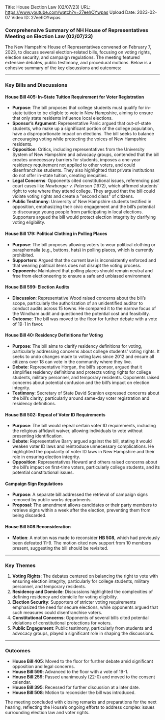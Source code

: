 Title: House Election Law (02/07/23)
URL: https://www.youtube.com/watch?v=27eehOYwpas
Upload Date: 2023-02-07
Video ID: 27eehOYwpas

### Comprehensive Summary of NH House of Representatives Meeting on Election Law (02/07/23)

The New Hampshire House of Representatives convened on February 7, 2023, to discuss several election-related bills, focusing on voting rights, election security, and campaign regulations. The meeting featured extensive debates, public testimony, and procedural motions. Below is a cohesive summary of the key discussions and outcomes:

---

### **Key Bills and Discussions**

#### **House Bill 405: In-State Tuition Requirement for Voter Registration**
- **Purpose**: The bill proposes that college students must qualify for in-state tuition to be eligible to vote in New Hampshire, aiming to ensure that only state residents influence local elections.
- **Sponsor’s Argument**: Representative Panic argued that out-of-state students, who make up a significant portion of the college population, have a disproportionate impact on elections. The bill seeks to balance encouraging voting while protecting the voices of New Hampshire residents.
- **Opposition**: Critics, including representatives from the University System of New Hampshire and advocacy groups, contended that the bill creates unnecessary barriers for students, imposes a one-year residency requirement not applied to other voters, and could disenfranchise students. They also highlighted that private institutions do not offer in-state tuition, creating inequities.
- **Legal Concerns**: Opponents cited constitutional issues, referencing past court cases like *Newburger v. Peterson* (1972), which affirmed students’ right to vote where they attend college. They argued that the bill could violate voting rights and create a "second class" of citizens.
- **Public Testimony**: University of New Hampshire students testified in opposition, emphasizing their civic engagement and the bill’s potential to discourage young people from participating in local elections. Supporters argued the bill would protect election integrity by clarifying voting eligibility.

#### **House Bill 179: Political Clothing in Polling Places**
- **Purpose**: The bill proposes allowing voters to wear political clothing or paraphernalia (e.g., buttons, hats) in polling places, which is currently prohibited.
- **Supporters**: Argued that the current law is inconsistently enforced and that wearing political items does not disrupt the voting process.
- **Opponents**: Maintained that polling places should remain neutral and free from electioneering to ensure a safe and unbiased environment.

#### **House Bill 599: Election Audits**
- **Discussion**: Representative Wood raised concerns about the bill’s scope, particularly the authorization of an unidentified auditor to conduct audits across 15 towns. He compared it to the narrow focus of the Windham audit and questioned the potential cost and feasibility.
- **Outcome**: The bill was moved to the floor for further debate with a vote of 19-1 in favor.

#### **House Bill 40: Residency Definitions for Voting**
- **Purpose**: The bill aims to clarify residency definitions for voting, particularly addressing concerns about college students' voting rights. It seeks to undo changes made to voting laws since 2012 and ensure all citizens over 18 can vote in the community where they live.
- **Debate**: Representative Horgan, the bill’s sponsor, argued that it simplifies residency definitions and protects voting rights for college students, military personnel, and temporary residents. Opponents raised concerns about potential confusion and the bill’s impact on election integrity.
- **Testimony**: Secretary of State David Scanlon expressed concerns about the bill’s clarity, particularly around same-day voter registration and residency definitions.

#### **House Bill 502: Repeal of Voter ID Requirements**
- **Purpose**: The bill would repeal certain voter ID requirements, including the religious affidavit waiver, allowing individuals to vote without presenting identification.
- **Debate**: Representative Barry argued against the bill, stating it would weaken voter ID laws and reintroduce unnecessary complications. He highlighted the popularity of voter ID laws in New Hampshire and their role in ensuring election integrity.
- **Opposition**: Representatives Howard and others raised concerns about the bill’s impact on first-time voters, particularly college students, and its potential constitutional issues.

#### **Campaign Sign Regulations**
- **Purpose**: A separate bill addressed the retrieval of campaign signs removed by public works departments.
- **Proposal**: The amendment allows candidates or their party members to retrieve signs within a week after the election, preventing them from being discarded.

#### **House Bill 508 Reconsideration**
- **Motion**: A motion was made to reconsider **HB 508**, which had previously been defeated 11-9. The motion cited new support from 10 members present, suggesting the bill should be revisited.

---

### **Key Themes**
1. **Voting Rights**: The debates centered on balancing the right to vote with ensuring election integrity, particularly for college students, military personnel, and temporary residents.
2. **Residency and Domicile**: Discussions highlighted the complexities of defining residency and domicile for voting eligibility.
3. **Election Security**: Supporters of stricter voting requirements emphasized the need for secure elections, while opponents argued that such measures could disenfranchise voters.
4. **Constitutional Concerns**: Opponents of several bills cited potential violations of constitutional protections for voters.
5. **Public Engagement**: Public testimony, particularly from students and advocacy groups, played a significant role in shaping the discussions.

---

### **Outcomes**
- **House Bill 405**: Moved to the floor for further debate amid significant opposition and legal concerns.
- **House Bill 599**: Advanced to the floor with a vote of 19-1.
- **House Bill 259**: Passed unanimously (22-0) and moved to the consent calendar.
- **House Bill 395**: Recessed for further discussion at a later date.
- **House Bill 508**: Motion to reconsider the bill was introduced.

The meeting concluded with closing remarks and preparations for the next hearing, reflecting the House’s ongoing efforts to address complex issues surrounding election law and voter rights.